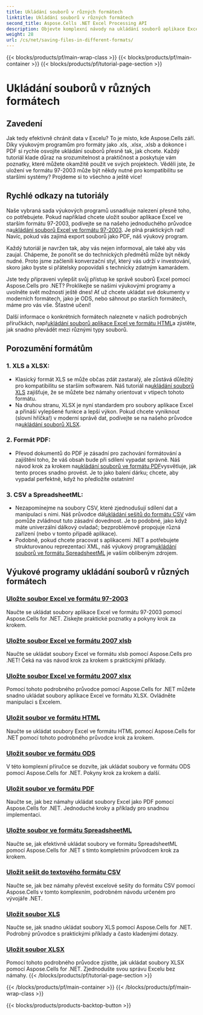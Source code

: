```yaml
---
title: Ukládání souborů v různých formátech
linktitle: Ukládání souborů v různých formátech
second_title: Aspose.Cells .NET Excel Processing API
description: Objevte komplexní návody na ukládání souborů aplikace Excel v různých formátech pomocí Aspose.Cells pro .NET. Vylepšete své znalosti Excelu.
weight: 28
url: /cs/net/saving-files-in-different-formats/
---
```


{{< blocks/products/pf/main-wrap-class >}}
{{< blocks/products/pf/main-container >}}
{{< blocks/products/pf/tutorial-page-section >}}

# Ukládání souborů v různých formátech

## Zavedení

Jak tedy efektivně chránit data v Excelu? To je místo, kde Aspose.Cells září. Díky výukovým programům pro formáty jako .xls, .xlsx, .xlsb a dokonce i PDF si rychle osvojíte ukládání souborů přesně tak, jak chcete. Každý tutoriál klade důraz na srozumitelnost a praktičnost a poskytuje vám poznatky, které můžete okamžitě použít ve svých projektech. Věděli jste, že uložení ve formátu 97-2003 může být někdy nutné pro kompatibilitu se staršími systémy? Projdeme si to všechno a ještě více!

## Rychlé odkazy na tutoriály
Naše vybraná sada výukových programů usnadňuje nalezení přesně toho, co potřebujete. Pokud například chcete uložit soubor aplikace Excel ve starším formátu 97-2003, podívejte se na našeho jednoduchého průvodce na[ukládání souborů Excel ve formátu 97-2003](./save-excel-file-in-97-2003-format/). Je plná praktických rad! Navíc, pokud vás zajímá export souborů jako PDF, náš výukový program.

Každý tutoriál je navržen tak, aby vás nejen informoval, ale také aby vás zaujal. Chápeme, že ponořit se do technických předmětů může být někdy nudné. Proto jsme začlenili konverzační styl, který vás udrží v investování, skoro jako byste si přátelsky popovídali s technicky zdatným kamarádem.

Jste tedy připraveni vylepšit svůj přístup ke správě souborů Excel pomocí Aspose.Cells pro .NET? Proklikejte se našimi výukovými programy a uvolněte svět možností ještě dnes! Ať už chcete ukládat své dokumenty v moderních formátech, jako je ODS, nebo sáhnout po starších formátech, máme pro vás vše. Šťastné učení! 

Další informace o konkrétních formátech naleznete v našich podrobných příručkách, např[ukládání souborů aplikace Excel ve formátu HTML](./save-file-in-html-format/)a zjistěte, jak snadno převádět mezi různými typy souborů.

## Porozumění formátům

### 1. XLS a XLSX: 
-  Klasický formát XLS se může občas zdát zastaralý, ale zůstává důležitý pro kompatibilitu se starším softwarem. Náš tutoriál na[ukládání souborů XLS](./save-xls-file/) zajišťuje, že se můžete bez námahy orientovat v vtipech tohoto formátu. 
-  Na druhou stranu, XLSX je nyní standardem pro soubory aplikace Excel a přináší vylepšené funkce a lepší výkon. Pokud chcete vyniknout (slovní hříčka!) v moderní správě dat, podívejte se na našeho průvodce na[ukládání souborů XLSX](./save-xlsx-file/).

### 2. Formát PDF:
-  Převod dokumentů do PDF je zásadní pro zachování formátování a zajištění toho, že váš obsah bude při sdílení vypadat správně. Náš návod krok za krokem na[ukládání souborů ve formátu PDF](./save-file-in-pdf-format/)vysvětluje, jak tento proces snadno provést. Je to jako balení dárku; chcete, aby vypadal perfektně, když ho předložíte ostatním!

### 3. CSV a SpreadsheetML:
-  Nezapomínejme na soubory CSV, které zjednodušují sdílení dat a manipulaci s nimi. Náš průvodce dál[ukládání sešitů do formátu CSV](./save-workbook-to-text-csv-format/) vám pomůže zvládnout tuto zásadní dovednost. Je to podobné, jako když máte univerzální dálkový ovladač; bezproblémově propojuje různá zařízení (nebo v tomto případě aplikace).
-  Podobně, pokud chcete pracovat s aplikacemi .NET a potřebujete strukturovanou reprezentaci XML, náš výukový program[ukládání souborů ve formátu SpreadsheetML](./save-file-in-spreadsheetml-format/) je vaším oblíbeným zdrojem.

## Výukové programy ukládání souborů v různých formátech
### [Uložte soubor Excel ve formátu 97-2003](./save-excel-file-in-97-2003-format/)
Naučte se ukládat soubory aplikace Excel ve formátu 97-2003 pomocí Aspose.Cells for .NET. Získejte praktické poznatky a pokyny krok za krokem.
### [Uložte soubor Excel ve formátu 2007 xlsb](./save-excel-file-in-2007-xlsb-format/)
Naučte se ukládat soubory Excel ve formátu xlsb pomocí Aspose.Cells pro .NET! Čeká na vás návod krok za krokem s praktickými příklady.
### [Uložte soubor Excel ve formátu 2007 xlsx](./save-excel-file-in-2007-xlsx-format/)
Pomocí tohoto podrobného průvodce pomocí Aspose.Cells for .NET můžete snadno ukládat soubory aplikace Excel ve formátu XLSX. Ovládněte manipulaci s Excelem.
### [Uložit soubor ve formátu HTML](./save-file-in-html-format/)
Naučte se ukládat soubory Excel ve formátu HTML pomocí Aspose.Cells for .NET pomocí tohoto podrobného průvodce krok za krokem.
### [Uložit soubor ve formátu ODS](./save-file-in-ods-format/)
V této komplexní příručce se dozvíte, jak ukládat soubory ve formátu ODS pomocí Aspose.Cells for .NET. Pokyny krok za krokem a další.
### [Uložit soubor ve formátu PDF](./save-file-in-pdf-format/)
Naučte se, jak bez námahy ukládat soubory Excel jako PDF pomocí Aspose.Cells for .NET. Jednoduché kroky a příklady pro snadnou implementaci.
### [Uložte soubor ve formátu SpreadsheetML](./save-file-in-spreadsheetml-format/)
Naučte se, jak efektivně ukládat soubory ve formátu SpreadsheetML pomocí Aspose.Cells for .NET s tímto kompletním průvodcem krok za krokem.
### [Uložit sešit do textového formátu CSV](./save-workbook-to-text-csv-format/)
Naučte se, jak bez námahy převést excelové sešity do formátu CSV pomocí Aspose.Cells v tomto komplexním, podrobném návodu určeném pro vývojáře .NET.
### [Uložit soubor XLS](./save-xls-file/)
Naučte se, jak snadno ukládat soubory XLS pomocí Aspose.Cells for .NET. Podrobný průvodce s praktickými příklady a často kladenými dotazy.
### [Uložit soubor XLSX](./save-xlsx-file/)
Pomocí tohoto podrobného průvodce zjistíte, jak ukládat soubory XLSX pomocí Aspose.Cells for .NET. Zjednodušte svou správu Excelu bez námahy.
{{< /blocks/products/pf/tutorial-page-section >}}

{{< /blocks/products/pf/main-container >}}
{{< /blocks/products/pf/main-wrap-class >}}

{{< blocks/products/products-backtop-button >}}
